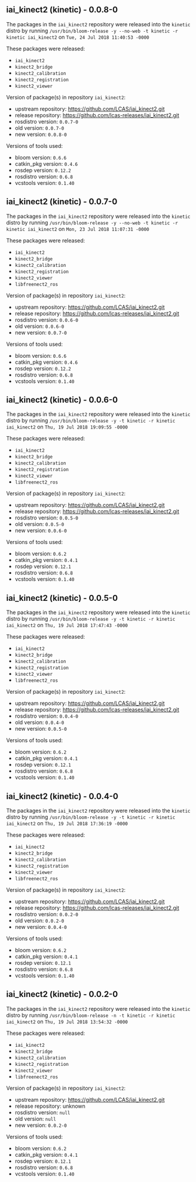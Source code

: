 ## iai_kinect2 (kinetic) - 0.0.8-0

The packages in the `iai_kinect2` repository were released into the `kinetic` distro by running `/usr/bin/bloom-release -y --no-web -t kinetic -r kinetic iai_kinect2` on `Tue, 24 Jul 2018 11:40:53 -0000`

These packages were released:
- `iai_kinect2`
- `kinect2_bridge`
- `kinect2_calibration`
- `kinect2_registration`
- `kinect2_viewer`

Version of package(s) in repository `iai_kinect2`:

- upstream repository: https://github.com/LCAS/iai_kinect2.git
- release repository: https://github.com/lcas-releases/iai_kinect2.git
- rosdistro version: `0.0.7-0`
- old version: `0.0.7-0`
- new version: `0.0.8-0`

Versions of tools used:

- bloom version: `0.6.6`
- catkin_pkg version: `0.4.6`
- rosdep version: `0.12.2`
- rosdistro version: `0.6.8`
- vcstools version: `0.1.40`


## iai_kinect2 (kinetic) - 0.0.7-0

The packages in the `iai_kinect2` repository were released into the `kinetic` distro by running `/usr/bin/bloom-release -y --no-web -t kinetic -r kinetic iai_kinect2` on `Mon, 23 Jul 2018 11:07:31 -0000`

These packages were released:
- `iai_kinect2`
- `kinect2_bridge`
- `kinect2_calibration`
- `kinect2_registration`
- `kinect2_viewer`
- `libfreenect2_ros`

Version of package(s) in repository `iai_kinect2`:

- upstream repository: https://github.com/LCAS/iai_kinect2.git
- release repository: https://github.com/lcas-releases/iai_kinect2.git
- rosdistro version: `0.0.6-0`
- old version: `0.0.6-0`
- new version: `0.0.7-0`

Versions of tools used:

- bloom version: `0.6.6`
- catkin_pkg version: `0.4.6`
- rosdep version: `0.12.2`
- rosdistro version: `0.6.8`
- vcstools version: `0.1.40`


## iai_kinect2 (kinetic) - 0.0.6-0

The packages in the `iai_kinect2` repository were released into the `kinetic` distro by running `/usr/bin/bloom-release -y -t kinetic -r kinetic iai_kinect2` on `Thu, 19 Jul 2018 19:09:55 -0000`

These packages were released:
- `iai_kinect2`
- `kinect2_bridge`
- `kinect2_calibration`
- `kinect2_registration`
- `kinect2_viewer`
- `libfreenect2_ros`

Version of package(s) in repository `iai_kinect2`:

- upstream repository: https://github.com/LCAS/iai_kinect2.git
- release repository: https://github.com/lcas-releases/iai_kinect2.git
- rosdistro version: `0.0.5-0`
- old version: `0.0.5-0`
- new version: `0.0.6-0`

Versions of tools used:

- bloom version: `0.6.2`
- catkin_pkg version: `0.4.1`
- rosdep version: `0.12.1`
- rosdistro version: `0.6.8`
- vcstools version: `0.1.40`


## iai_kinect2 (kinetic) - 0.0.5-0

The packages in the `iai_kinect2` repository were released into the `kinetic` distro by running `/usr/bin/bloom-release -y -t kinetic -r kinetic iai_kinect2` on `Thu, 19 Jul 2018 17:47:43 -0000`

These packages were released:
- `iai_kinect2`
- `kinect2_bridge`
- `kinect2_calibration`
- `kinect2_registration`
- `kinect2_viewer`
- `libfreenect2_ros`

Version of package(s) in repository `iai_kinect2`:

- upstream repository: https://github.com/LCAS/iai_kinect2.git
- release repository: https://github.com/lcas-releases/iai_kinect2.git
- rosdistro version: `0.0.4-0`
- old version: `0.0.4-0`
- new version: `0.0.5-0`

Versions of tools used:

- bloom version: `0.6.2`
- catkin_pkg version: `0.4.1`
- rosdep version: `0.12.1`
- rosdistro version: `0.6.8`
- vcstools version: `0.1.40`


## iai_kinect2 (kinetic) - 0.0.4-0

The packages in the `iai_kinect2` repository were released into the `kinetic` distro by running `/usr/bin/bloom-release -y -t kinetic -r kinetic iai_kinect2` on `Thu, 19 Jul 2018 17:36:19 -0000`

These packages were released:
- `iai_kinect2`
- `kinect2_bridge`
- `kinect2_calibration`
- `kinect2_registration`
- `kinect2_viewer`
- `libfreenect2_ros`

Version of package(s) in repository `iai_kinect2`:

- upstream repository: https://github.com/LCAS/iai_kinect2.git
- release repository: https://github.com/lcas-releases/iai_kinect2.git
- rosdistro version: `0.0.2-0`
- old version: `0.0.2-0`
- new version: `0.0.4-0`

Versions of tools used:

- bloom version: `0.6.2`
- catkin_pkg version: `0.4.1`
- rosdep version: `0.12.1`
- rosdistro version: `0.6.8`
- vcstools version: `0.1.40`


## iai_kinect2 (kinetic) - 0.0.2-0

The packages in the `iai_kinect2` repository were released into the `kinetic` distro by running `/usr/bin/bloom-release -n -t kinetic -r kinetic iai_kinect2` on `Thu, 19 Jul 2018 13:54:32 -0000`

These packages were released:
- `iai_kinect2`
- `kinect2_bridge`
- `kinect2_calibration`
- `kinect2_registration`
- `kinect2_viewer`
- `libfreenect2_ros`

Version of package(s) in repository `iai_kinect2`:

- upstream repository: https://github.com/LCAS/iai_kinect2.git
- release repository: unknown
- rosdistro version: `null`
- old version: `null`
- new version: `0.0.2-0`

Versions of tools used:

- bloom version: `0.6.2`
- catkin_pkg version: `0.4.1`
- rosdep version: `0.12.1`
- rosdistro version: `0.6.8`
- vcstools version: `0.1.40`


